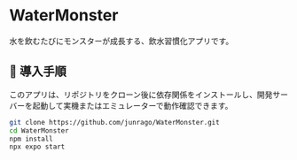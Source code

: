 # WaterMonster

水を飲むたびにモンスターが成長する、飲水習慣化アプリです。

## 🚀 導入手順

このアプリは、リポジトリをクローン後に依存関係をインストールし、開発サーバーを起動して実機またはエミュレーターで動作確認できます。

```bash
git clone https://github.com/junrago/WaterMonster.git
cd WaterMonster
npm install
npx expo start
